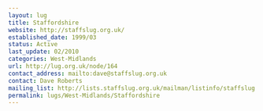 ```yaml
---
layout: lug
title: Staffordshire
website: http://staffslug.org.uk/
established_date: 1999/03
status: Active
last_update: 02/2010
categories: West-Midlands
url: http://lug.org.uk/node/164
contact_address: mailto:dave@staffslug.org.uk
contact: Dave Roberts
mailing_list: http://lists.staffslug.org.uk/mailman/listinfo/staffslug
permalink: lugs/West-Midlands/Staffordshire
---
```


